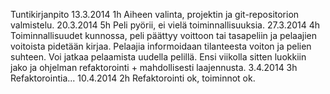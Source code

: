 Tuntikirjanpito
13.3.2014 1h Aiheen valinta, projektin ja git-repositorion valmistelu.
20.3.2014 5h Peli pyörii, ei vielä toiminnallisuuksia.
27.3.2014 4h Toiminnallisuudet kunnossa, peli päättyy voittoon tai tasapeliin ja pelaajien voitoista pidetään kirjaa. Pelaajia informoidaan tilanteesta voiton ja pelien suhteen. Voi jatkaa pelaamista uudella pelillä. Ensi viikolla sitten luokkiin jako ja ohjelman refaktorointi + mahdollisesti laajennusta.
3.4.2014 3h Refaktorointia...
10.4.2014 2h Refaktorointi ok, toiminnot ok.
